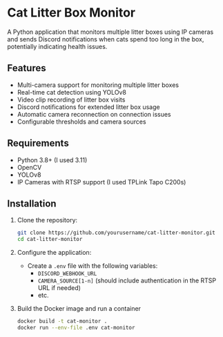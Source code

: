 # Cat Litter Box Monitor

A Python application that monitors multiple litter boxes using IP cameras and sends Discord notifications when cats spend too long in the box, potentially indicating health issues.

## Features

- Multi-camera support for monitoring multiple litter boxes
- Real-time cat detection using YOLOv8
- Video clip recording of litter box visits
- Discord notifications for extended litter box usage
- Automatic camera reconnection on connection issues
- Configurable thresholds and camera sources

## Requirements

- Python 3.8+ (I used 3.11)
- OpenCV
- YOLOv8
- IP Cameras with RTSP support (I used TPLink Tapo C200s)

## Installation

1. Clone the repository:
   ```bash
   git clone https://github.com/yourusername/cat-litter-monitor.git
   cd cat-litter-monitor
   ```


2. Configure the application:
   - Create a `.env` file with the following variables:
     - `DISCORD_WEBHOOK_URL`
     - `CAMERA_SOURCE[1-n]` (should include authentication in the RTSP URL if needed)
     - etc.

4. Build the Docker image and run a container
   ```bash
   docker build -t cat-monitor .
   docker run --env-file .env cat-monitor
   ```

